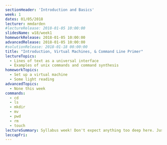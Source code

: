 ```yaml
---
sectionHeader: 'Introduction and Basics'
week: 1
dates: 01/05/2018
lecturer: mmdarden
#lectureRelease: 2018-01-05 10:00:00
slidesName: w18/week1
homeworkRelease: 2018-01-05 10:00:00
advancedRelease: 2018-01-05 10:00:00
#solutionRelease: 2018-01-18 00:00:00
title: "Introduction, Virtual Machines, & Command Line Primer"
lectureTopics:
  - Lines of text as a universal interface
  - Examples of unix commands and command synthesis
homeworkTopics:
  - Set up a virtual machine
  - Some light reading
advancedTopics:
  - None this week
commands:
  - cd
  - ls
  - mkdir
  - mv
  - pwd
  - rm
  - touch
lectureSummary: Syllabus week! Don't expect anything too deep here. Just an easy introduction to the C4CS curriculum.
leccapFri:
---
```

